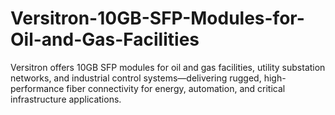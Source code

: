 # Versitron-10GB-SFP-Modules-for-Oil-and-Gas-Facilities
Versitron offers 10GB SFP modules for oil and gas facilities, utility substation networks, and industrial control systems—delivering rugged, high-performance fiber connectivity for energy, automation, and critical infrastructure applications.
